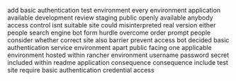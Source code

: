 add basic authentication test environment every environment application available development review staging public openly available anybody access control isnt suitable site could misinterpreted real version either people search engine bot form hurdle overcome order prompt people consider whether correct site also barrier prevent access bot decided basic authentication service environment apart public facing one applicable environment hosted within rancher environment username password secret included within readme application consequence consequence include test site require basic authentication credential access